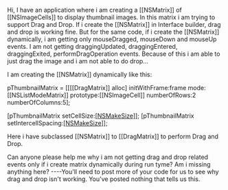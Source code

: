Hi,
I have an application where i am creating a [[NSMatrix]] of [[NSImageCells]] to display thumbnail images. In this matrix i am trying to support Drag and Drop.
If i create the [[NSMatrix]] in Interface builder, drag and drop is working fine. But for the same code, if i create the [[NSMatrix]] dynamically, i am getting only mouseDragged, mouseDown and mouseUp events. I am not getting draggingUpdated, draggingEntered, draggingExited, performDragOperation events.
Because of this i am able to just drag the image and i am not able to do drop...

I am creating the [[NSMatrix]] dynamically like this:

pThumbnailMatrix = [[[[DragMatrix]] alloc] initWithFrame:frame
                                                           mode:[[NSListModeMatrix]]
                                                           prototype:[[NSImageCell]]
                                                           numberOfRows:2
                                                           numberOfColumns:5];

[pThumbnailMatrix setCellSize:[[NSMakeSize]](100.0f,100.0f)];
[pThumbnailMatrix setIntercellSpacing:[[NSMakeSize]](10.0f,10.0f)];

Here i have subclassed [[NSMatrix]] to [[DragMatrix]] to perform Drag and Drop.

Can anyone please help me why i am not getting drag and drop related events only if i create matrix dynamically during run tyme? Am i missing anything here?
----You'll need to post more of your code for us to see why drag and drop isn't working. You've posted nothing that tells us this.